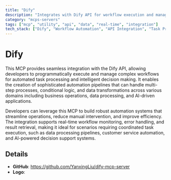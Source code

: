 ```yaml
---
title: "Dify"
description: "Integrates with Dify API for workflow execution and management, enabling automated task processing and decision making across domains."
category: "mcps-servers"
tags: ["mcp", "utility", "api", "data", "real-time", "integration"]
tech_stack: ["Dify", "Workflow Automation", "API Integration", "Task Processing", "Decision Systems"]
---
```


# Dify

This MCP provides seamless integration with the Dify API, allowing developers to programmatically execute and manage complex workflows for automated task processing and intelligent decision making. It enables the creation of sophisticated automation pipelines that can handle multi-step processes, conditional logic, and data transformations across various domains including business operations, data processing, and AI-driven applications.

Developers can leverage this MCP to build robust automation systems that streamline operations, reduce manual intervention, and improve efficiency. The integration supports real-time workflow monitoring, error handling, and result retrieval, making it ideal for scenarios requiring coordinated task execution, such as data processing pipelines, customer service automation, and AI-powered decision support systems.

## Details

- **GitHub**: https://github.com/YanxingLiu/dify-mcp-server
- **Logo**: 
